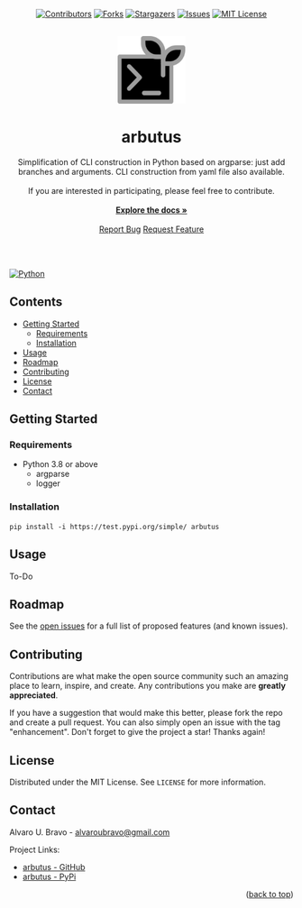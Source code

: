 <a name="readme-top"></a>

<div align="center">

[![Contributors][contributors-shield]][contributors-url]
[![Forks][forks-shield]][forks-url]
[![Stargazers][stars-shield]][stars-url]
[![Issues][issues-shield]][issues-url]
[![MIT License][license-shield]][license-url]
</div>

<br />
<div align="center">
  <a href="https://github.com/aubravo/arbutus">
    <img src="docs/images/arbutus.png" alt="seedling" width="120" height="120">
  </a>
<h1 align="center">arbutus</h1>
  <p align="center">
        Simplification of CLI construction in Python based on argparse: just add branches and arguments. CLI construction from yaml file also available.
    <br />
    <br />
        If you are interested in participating, please feel free to contribute.
    <br />
    <br />
    <a href="https://github.com/aubravo/arbutus"><strong>Explore the docs »</strong></a>
    <br />
    <br />
    <a href="https://github.com/aubravo/arbutus/issues">Report Bug</a>
    <a href="https://github.com/aubravo/arbutus/issues">Request Feature</a>
  </p>
</div>
<br />
<br />
<div align="left">

[![Python][Python.org]][Python-url]
</div>

## Contents
* [Getting Started](#getting-started)
  * [Requirements](#requirements)
  * [Installation](#installation)
* [Usage](#usage)
* [Roadmap](#roadmap)
* [Contributing](#contributing)
* [License](#license)
* [Contact](#contact)

## Getting Started

### Requirements

* Python 3.8 or above
  * argparse
  * logger

### Installation 

```commandline
pip install -i https://test.pypi.org/simple/ arbutus
```

## Usage

To-Do


## Roadmap

See the [open issues](https://github.com/aubravo/arbutus/issues) for a full list of proposed features (and known issues).

## Contributing

Contributions are what make the open source community such an amazing place to learn, inspire, and create. Any contributions you make are **greatly appreciated**.

If you have a suggestion that would make this better, please fork the repo and create a pull request. You can also simply open an issue with the tag "enhancement".
Don't forget to give the project a star! Thanks again!

## License

Distributed under the MIT License. See `LICENSE` for more information.

## Contact

Alvaro U. Bravo - [alvaroubravo@gmail.com](mailto:alvaroubravo@gmail.com)

Project Links:
* [arbutus - GitHub](https://github.com/aubravo/arbutus)
* [arbutus - PyPi](https://test.pypi.org/project/arbutus/)

<p align="right">(<a href="#readme-top">back to top</a>)</p>

<!-- MARKDOWN LINKS & IMAGES -->
[contributors-shield]: https://img.shields.io/github/contributors/aubravo/arbutus.svg?style=for-the-badge
[contributors-url]: https://github.com/aubravo/arbutus/graphs/contributors
[forks-shield]: https://img.shields.io/github/forks/aubravo/arbutus.svg?style=for-the-badge
[forks-url]: https://github.com/aubravo/arbutus/network/members
[stars-shield]: https://img.shields.io/github/stars/aubravo/arbutus.svg?style=for-the-badge
[stars-url]: https://github.com/aubravo/arbutus/stargazers
[issues-shield]: https://img.shields.io/github/issues/aubravo/arbutus.svg?style=for-the-badge
[issues-url]: https://github.com/aubravo/arbutus/issues
[license-shield]: https://img.shields.io/github/license/aubravo/arbutus.svg?style=for-the-badge
[license-url]: https://github.com/aubravo/arbutus/blob/master/LICENSE
[Python.org]: https://img.shields.io/badge/Python->=3.8-4B8BBE?style=for-the-badge&logo=Python&logoColor=FFD43B
[Python-url]: https://python.org